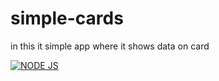 # simple-cards

in this it simple app where it shows data on card 

[![NODE JS](https://api.netlify.com/api/v1/badges/02435a98-13ab-4a63-82b2-c74f823ebe88/deploy-status)](https://app.netlify.com/sites/akashkhandelwal-portfolio/deploys)
